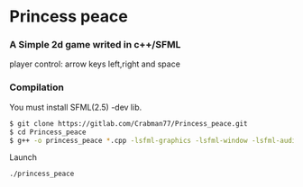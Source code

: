 # Princess peace
### A Simple 2d game writed in c++/SFML
player control: arrow keys left,right and space
### Compilation
You must install SFML(2.5) -dev lib.

```sh
$ git clone https://gitlab.com/Crabman77/Princess_peace.git
$ cd Princess_peace 
$ g++ -o princess_peace *.cpp -lsfml-graphics -lsfml-window -lsfml-audio -lsfml-system -std=c++14
```
Launch
```sh
./princess_peace
```

